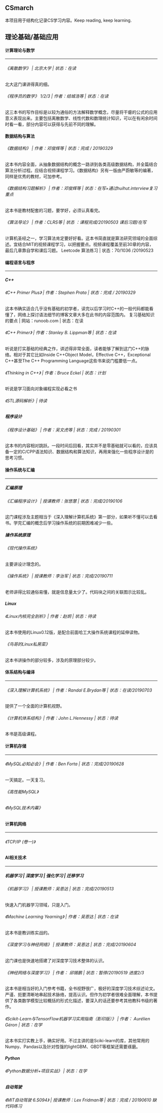 ## CSmarch
本项目用于结构化记录CS学习内容。Keep reading, keep learning.

## 理论基础/基础应用

#### 计算理论与数学

------

###### 《离散数学》 | 北京大学 | 状态：在读

北大这门课讲得真的细。

###### 《程序员的数学》 1/2/3 | 作者：结城浩等 | 状态：在读

这三本书的写作目标是以较为通俗的方法解释数学概念，尽量将干瘪的公式的应用意义表现出来。主要包括离散数学、线性代数和数理统计知识，可以在有闲余时间时看一看，部分内容可以获得与先前不同的理解。


#### 数据结构与算法

###### 《数据结构》 | 作者：邓俊辉等 | 状态：完成 / 20190329

这本书内容全面，从抽象数据结构的概念一路讲到各类高级数据结构，并全篇结合算法分析过程。应结合视频课程学习。《数据结构》另有一版由严蔚敏等的编著，同样是优秀的教材，可加参考。

###### 《数据结构习题解析》 | 作者：邓俊辉等 | 状态：在写+通过huihut.interview复习重点

这本书是教材配套的习题，要学好，必须认真看完。

###### 《算法导论》 | 作者：CLRS等 | 状态 ：课程完成/20190503 课后习题/在写

计算机圣经之一，学习算法肯定要好好看。这本书简直就是算法研究领域的全面综述。宜结合MIT的视频课程学习，以把握要点。视频课程覆盖至前30章的内容，最后几章靠自学和课后习题。
Leetcode 算法练习 | 状态：70/1036 /20190523



#### 编程语言与程序

-----

##### C++

###### 《C++ Primer Plus》 | 作者：Stephen Prata | 状态：完成 / 20190329

这本书确实适合几乎没有基础的初学者，读完以后学习时C++的一般代码都能看懂了，网络上探讨语法细节的博客文章大多在此书的内容范围内。
复习基础知识的要点 | 网站：runoob.com | 状态：在读

###### 《C++ Primer》 | 作者：Stanley B. Lippman等 | 状态：在读

听说是打实基础的经典之作，讲述得非常全面，读者能够了解到这门C++的脉络。相对于其它比如Inside C++Object Model，Effective C++，Exceptional C++甚至The C++ Programming Language这些书来说门槛要低一点。

###### 《Thinking in C++》 | 作者：Bruce Eckel | 状态：计划

听说是学习面向对象编程实现必看之书

###### 《STL源码解析》| 待读



##### 程序设计

###### 《程序设计基础》 | 作者：吴文虎等 | 状态：完成 / 20190301

这本书的内容相对跳跃。一段时间后回看，其实并不是零基础就可以看的，应该具备一定的C/CPP语法知识、数据结构和算法知识，再用来强化一些程序设计是的思考习惯。



#### 操作系统与汇编

---

##### 汇编原理

###### 《汇编程序设计》 | 授课教师：张悠慧 | 状态：完成/20190106

这门课程涉及主题相当于《深入理解计算机系统》第一部分，如果听不懂可以去看书。学完汇编的概念后学习操作系统的前期困难减少一些。

##### 操作系统原理

###### 《现代操作系统》

主要讲设计理念的。

###### 《操作系统》 | 授课教师：李治军 | 状态：完成/20190711 

老师讲得比较通俗易懂，就是信息量太少了。代码块之间的关联图示比较乱。

##### Linux

###### 《Linux内核完全剖析》| 作者：赵炯 | 状态：待读

这本书使用的Linux0.12版，是配合前面哈工大操作系统课程的延伸读物。

###### 《鸟哥的Linux私房菜》

这本书讲操作的部分较多，涉及的原理部分较少。



#### 体系结构与编译

----

###### 《深入理解计算机系统》 | 作者：Randal E.Brydan等 | 状态：在读/20190703

提供了一个全面的计算机视野。

###### 《计算机体系结构》| 作者：John L.Hennessy | 状态：待读

本书是高级课程。



#### 计算机存储

----

###### 《MySQL必知必会》| 作者：Ben Forta | 状态：完成/20190628

一天搞定。一天复习。

###### 《高性能MySQL》

###### 《MySQL技术内幕》 



#### 计算机网络

-----

###### 《TCP/IP (卷一)》



#### AI相关技术

----

##### 机器学习 | 深度学习 | 强化学习 | 迁移学习

###### 《机器学习》  | 授课教师：吴恩达 | 状态：完成/20190513

快速入门机器学习领域，只是入门。

###### 《Machine Learning Yearning》 | 作者：吴恩达 | 状态：在读

这本书是教训练实战的。

###### 《深度学习与神经网络》 | 授课教师：吴恩达 | 状态：完成/20190604

这门课也是快速地搭建了对深度学习技术整体的认识。

###### 《神经网络与深度学习》 | 作者： 邱锡鹏 | 状态：暂停/20190519 进度2/3

这本书是相当好的入门参考书籍，全书视野很广，极好的深度学习技术综述论文。严谨、扼要清晰地串起技术脉络，提高认识。但作为初学者很难全面理解，本书提供了各类数学模型比较概括的形式化描述，要深入的话还要参考其他教科书级的著作。

###### 《Scikit-Learn与TensorFlow机器学习实用指南（影印版）》 | 作者： Aurélien Géron | 状态：在学

这本书实打实教上手，确实好用。不过主讲的是Sciki-learn的库，其他常用的Numpy、Pandas以及针对性强的lightGBM、GBDT等框架还需要琢磨。

##### Python

###### 《Python数据分析+项目实战》 | 状态：在学



##### 自动驾驶

###### 《MIT自动驾驶 6.S094》 | 授课教师：Lex Fridman等   | 状态：完成 / 20190610 缺代码练习 